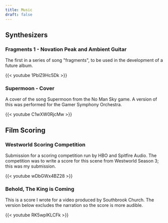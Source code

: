 ```yaml
---
title: Music
draft: false
---
```


## Synthesizers

### Fragments 1 - Novation Peak and Ambient Guitar

The first in a series of song "fragments", to be used in the development of a future album.

{{< youtube 1PblZ9Hc5Dk >}}

### Supermoon - Cover

A cover of the song Supermoon from the No Man Sky game. A version of this was performed for the Gamer Symphony Orchestra.

{{< youtube C1wXW0RjcMw >}}

## Film Scoring

### Westworld Scoring Competition

Submission for a scoring competition run by HBO and Spitfire Audio. The competition was to write a score for this scene from Westworld Season 3; this was my submission.

{{< youtube wDbGWx4BZ28 >}}

### Behold, The King is Coming

This is a score I wrote for a video produced by Southbrook Church. The version below excludes the narration so the score is more audible.

{{< youtube RK5wplKLCFk >}}